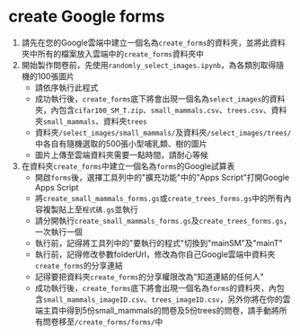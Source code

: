 # create Google forms
1. 請先在您的Google雲端中建立一個名為`create_forms`的資料夾，並將此資料夾中所有的檔案放入雲端中的`create_forms`資料夾中
2. 開始製作問卷前，先使用`randomly_select_images.ipynb`，為各類別取得隨機的100張圖片
    * 請依序執行此程式
    * 成功執行後，`create_forms`底下將會出現一個名為`select_images`的資料夾，內包含`cifar100_SM_T.zip`、`small_mammals.csv`、`trees.csv`、資料夾`small_mammals`、資料夾`trees`
    * 資料夾`/select_images/small_mammals/`及資料夾`/select_images/trees/`中各自有隨機選取的500張小型哺乳類、樹的圖片
    * 圖片上傳至雲端資料夾需要一點時間，請耐心等候
3. 在資料夾`create_forms`中建立一個名為`forms`的Google試算表
    * 開啟`forms`後，選擇工具列中的"擴充功能"中的"Apps Script"打開Google Apps Script
    * 將`create_small_mammals_forms.gs`或`create_trees_forms.gs`中的所有內容複製貼上至`程式碼.gs`並執行
    * 請分開執行`create_small_mammals_forms.gs`及`create_trees_forms.gs`，一次執行一個
    * 執行前，記得將工具列中的"要執行的程式"切換到"mainSM"及"mainT"
    * 執行前，記得修改參數folderUrl，修改為你自己Google雲端中資料夾`create_forms`的分享連結
    * 記得要把資料夾`create_forms`的分享權限改為"知道連結的任何人"
    * 成功執行後，`create_forms`底下將會出現一個名為`forms`的資料夾，內包含`small_mammals_imageID.csv`、`trees_imageID.csv`，另外你將在你的雲端主頁中得到5份small_mammals的問卷及5份trees的問卷，請手動將所有問卷移至`/create_forms/forms/`中
